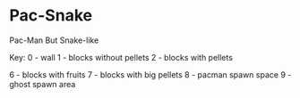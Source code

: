 # Pac-Snake
Pac-Man But Snake-like

Key:
0 - wall
1 - blocks without pellets
2 - blocks with pellets

6 - blocks with fruits
7 - blocks with big pellets
8 - pacman spawn space
9 - ghost spawn area